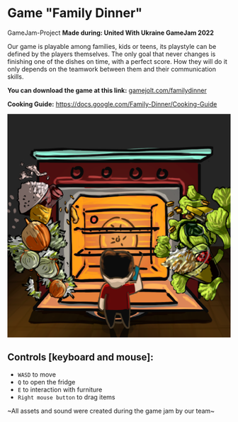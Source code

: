 # Game "Family Dinner"
GameJam-Project
**Made during: United With Ukraine GameJam 2022**

Our game is playable among families, kids or teens, its playstyle can be defined by the players themselves. The only goal that never changes is finishing one of the dishes on time, with a perfect score. How they will do it only depends on the teamwork between them and their communication skills.

**You can download the game at this link:** <a href="https://gamejolt.com/games/familydinner/732483"> gamejolt.com/familydinner</a>


**Cooking Guide:** <a href="https://docs.google.com/document/d/1svwlMWuL0463PpuvvCxFdhaSAnRV3adi-7sZGR4Rtis/edit?usp=sharing"> https://docs.google.com/Family-Dinner/Cooking-Guide</a>


![](https://github.com/ArcherWike/GameJam-Project-2022/blob/main/Files/background2.png)


## Controls [keyboard and mouse]:
- `WASD` to move
- `Q` to open the fridge
- `E` to interaction with furniture
- `Right mouse button` to drag items

~All assets and sound were created during the game jam by our team~

